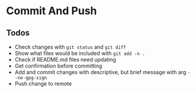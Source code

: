 # Commit And Push

## Todos
- Check changes with `git status` and `git diff`
- Show what files would be included with `git add -n .` 
- Check if README.md files need updating
- Get confirmation before committing 
- Add and commit changes with descriptive, but brief message with arg `--no-gpg-sign`
- Push change to remote
